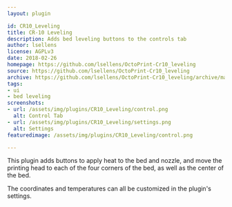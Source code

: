 ```yaml
---
layout: plugin

id: CR10_Leveling
title: CR-10 Leveling
description: Adds bed leveling buttons to the controls tab
author: lsellens
license: AGPLv3
date: 2018-02-26
homepage: https://github.com/lsellens/OctoPrint-Cr10_leveling
source: https://github.com/lsellens/OctoPrint-Cr10_leveling
archive: https://github.com/lsellens/OctoPrint-Cr10_leveling/archive/master.zip
tags:
- ui
- bed leveling
screenshots:
- url: /assets/img/plugins/CR10_Leveling/control.png
  alt: Control Tab
- url: /assets/img/plugins/CR10_Leveling/settings.png
  alt: Settings
featuredimage: /assets/img/plugins/CR10_Leveling/control.png

---
```


This plugin adds buttons to apply heat to the bed and nozzle, and move the
printing head to each of the four corners of the bed, as well as the center of
the bed.

The coordinates and temperatures can all be customized in the plugin's settings.
